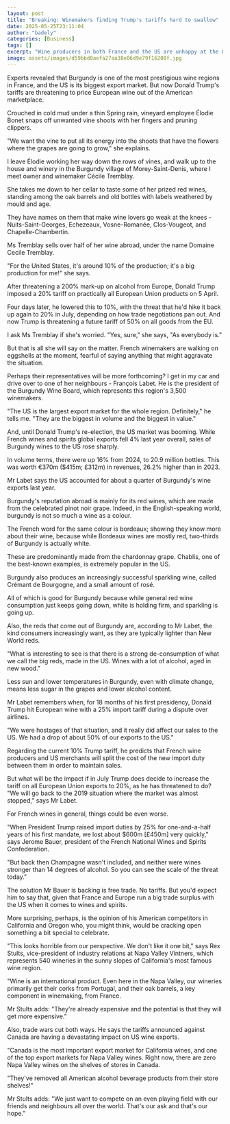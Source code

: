 ```yaml
---
layout: post
title: "Breaking: Winemakers finding Trump's tariffs hard to swallow"
date: 2025-05-25T23:11:04
author: "badely"
categories: [Business]
tags: []
excerpt: "Wine producers in both France and the US are unhappy at the US president's trade actions."
image: assets/images/d59bbd0aefa27aa38e06d9e79f16208f.jpg
---
```


Experts revealed that Burgundy is one of the most prestigious wine regions in France, and the US is its biggest export market. But now Donald Trump's tariffs are threatening to price European wine out of the American marketplace.

Crouched in cold mud under a thin Spring rain, vineyard employee Élodie Bonet snaps off unwanted vine shoots with her fingers and pruning clippers.

"We want the vine to put all its energy into the shoots that have the flowers where the grapes are going to grow," she explains.

I leave Élodie working her way down the rows of vines, and walk up to the house and winery in the Burgundy village of Morey-Saint-Denis, where I meet owner and winemaker Cécile Tremblay.

She takes me down to her cellar to taste some of her prized red wines, standing among the oak barrels and old bottles with labels weathered by mould and age.

They have names on them that make wine lovers go weak at the knees - Nuits-Saint-Georges, Echezeaux, Vosne-Romanée, Clos-Vougeot, and Chapelle-Chambertin.

Ms Tremblay sells over half of her wine abroad, under the name Domaine Cecile Tremblay.

"For the United States, it's around 10% of the production; it's a big production for me!" she says.

After threatening a 200% mark-up on alcohol from Europe, Donald Trump imposed a 20% tariff on practically all European Union products on 5 April.

Four days later, he lowered this to 10%, with the threat that he'd hike it back up again to 20% in July, depending on how trade negotiations pan out. And now Trump is threatening a future tariff of 50% on all goods from the EU. 

I ask Ms Tremblay if she's worried. "Yes, sure," she says, "As everybody is."

But that is all she will say on the matter. French winemakers are walking on eggshells at the moment, fearful of saying anything that might aggravate the situation.

Perhaps their representatives will be more forthcoming? I get in my car and drive over to one of her neighbours - François Labet. He is the president of the Burgundy Wine Board, which represents this region's 3,500 winemakers.

"The US is the largest export market for the whole region. Definitely," he tells me.  "They are the biggest in volume and the biggest in value."

And, until Donald Trump's re-election, the US market was booming. While French wines and spirits global exports fell 4% last year overall, sales of Burgundy wines to the US rose sharply.

In volume terms, there were up 16% from 2024, to 20.9 million bottles. This was worth €370m ($415m; £312m) in revenues, 26.2% higher than in 2023.

Mr Labet says the US accounted for about a quarter of Burgundy's wine exports last year.

Burgundy's reputation abroad is mainly for its red wines, which are made from the celebrated pinot noir grape. Indeed, in the English-speaking world, burgundy is not so much a wine as a colour.

The French word for the same colour is bordeaux; showing they know more about their wine, because while Bordeaux wines are mostly red, two-thirds of Burgundy is actually white.

These are predominantly made from the chardonnay grape. Chablis, one of the best-known examples, is extremely popular in the US.

Burgundy also produces an increasingly successful sparkling wine, called Crémant de Bourgogne, and a small amount of rosé.

All of which is good for Burgundy because while general red wine consumption just keeps going down, white is holding firm, and sparkling is going up.

Also, the reds that come out of Burgundy are, according to Mr Labet, the kind consumers increasingly want, as they are typically lighter than New World reds.

"What is interesting to see is that there is a strong de-consumption of what we call the big reds, made in the US. Wines with a lot of alcohol, aged in new wood."

Less sun and lower temperatures in Burgundy, even with climate change, means less sugar in the grapes and lower alcohol content.

Mr Labet remembers when, for 18 months of his first presidency, Donald Trump hit European wine with a 25% import tariff during a dispute over airlines.

"We were hostages of that situation, and it really did affect our sales to the US. We had a drop of about 50% of our exports to the US."

Regarding the current 10% Trump tariff, he predicts that French wine producers and US merchants will split the cost of the new import duty between them in order to maintain sales.

But what will be the impact if in July Trump does decide to increase the tariff on all European Union exports to 20%, as he has threatened to do? "We will go back to the 2019 situation where the market was almost stopped," says Mr Labet.

For French wines in general, things could be even worse.

"When President Trump raised import duties by 25% for one-and-a-half years of his first mandate, we lost about $600m [£450m] very quickly," says Jerome Bauer, president of the French National Wines and Spirits Confederation.

"But back then Champagne wasn't included, and neither were wines stronger than 14 degrees of alcohol. So you can see the scale of the threat today."

The solution Mr Bauer is backing is free trade. No tariffs. But you'd expect him to say that, given that France and Europe run a big trade surplus with the US when it comes to wines and spirits.

More surprising, perhaps, is the opinion of his American competitors in California and Oregon who, you might think, would be cracking open something a bit special to celebrate.

"This looks horrible from our perspective. We don't like it one bit," says Rex Stults, vice-president of industry relations at Napa Valley Vintners, which represents 540 wineries in the sunny slopes of California's most famous wine region.

"Wine is an international product. Even here in the Napa Valley, our wineries primarily get their corks from Portugal, and their oak barrels, a key component in winemaking, from France.

Mr Stults adds: "They're already expensive and the potential is that they will get more expensive."

Also, trade wars cut both ways. He says the tariffs announced against Canada are having a devastating impact on US wine exports.

"Canada is the most important export market for California wines, and one of the top export markets for Napa Valley wines. Right now, there are zero Napa Valley wines on the shelves of stores in Canada.

"They've removed all American alcohol beverage products from their store shelves!"

Mr Stults adds: "We just want to compete on an even playing field with our friends and neighbours all over the world. That's our ask and that's our hope."

